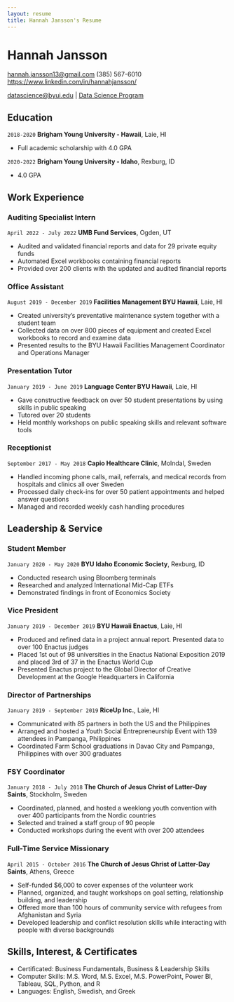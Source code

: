 ```yaml
---
layout: resume
title: Hannah Jansson's Resume
---
```

# Hannah Jansson
hannah.jansson13@gmail.com (385) 567-6010
https://www.linkedin.com/in/hannahjansson/

<div id="webaddress">
<a href="datascience@byui.edu">datascience@byui.edu</a>
| <a href="https://byuidatascience.github.io/development.html">Data Science Program</a>
</div>

<!-- https://www.monique.tech/the-art-of-markdown -->


## Education

`2018-2020`
__Brigham Young University - Hawaii__, Laie, HI

- Full academic scholarship with 4.0 GPA

`2020-2022`
__Brigham Young University - Idaho__, Rexburg, ID

- 4.0 GPA


## Work Experience

### Auditing Specialist Intern

`April 2022 - July 2022`
__UMB Fund Services__, Ogden, UT

- Audited and validated financial reports and data for 29 private equity funds
- Automated Excel workbooks containing financial reports
- Provided over 200 clients with the updated and audited financial reports 

### Office Assistant

`August 2019 - December 2019`
__Facilities Management BYU Hawaii__, Laie, HI

- Created university’s preventative maintenance system together with a student team
- Collected data on over 800 pieces of equipment and created Excel workbooks to record and examine data 
- Presented results to the BYU Hawaii Facilities Management Coordinator and Operations Manager

### Presentation Tutor

`January 2019 - June 2019`
__Language Center BYU Hawaii__, Laie, HI

- Gave constructive feedback on over 50 student presentations by using skills in public speaking
- Tutored over 20 students 
- Held monthly workshops on public speaking skills and relevant software tools 

### Receptionist

`September 2017 - May 2018`
__Capio Healthcare Clinic__, Molndal, Sweden

- Handled incoming phone calls, mail, referrals, and medical records from hospitals and clinics all over Sweden
- Processed daily check-ins for over 50 patient appointments and helped answer questions
- Managed and recorded weekly cash handling procedures 

## Leadership & Service

### Student Member
`January 2020 - May 2020`
__BYU Idaho Economic Society__, Rexburg, ID

- Conducted research using Bloomberg terminals
- Researched and analyzed International Mid-Cap ETFs
- Demonstrated findings in front of Economics Society
 
### Vice President
`January 2019 - December 2019`
__BYU Hawaii Enactus__, Laie, HI

- Produced and refined data in a project annual report. Presented data to over 100 Enactus judges
- Placed 1st out of 98 universities in the Enactus National Exposition 2019 and placed 3rd of 37 in the Enactus World Cup
- Presented Enactus project to the Global Director of Creative Development at the Google Headquarters in California

### Director of Partnerships
`January 2019 - September 2019`
__RiceUp Inc.__, Laie, HI

- Communicated with 85 partners in both the US and the Philippines
- Arranged and hosted a Youth Social Entrepreneurship Event with 139 attendees in Pampanga, Philippines
- Coordinated Farm School graduations in Davao City and Pampanga, Philippines with over 300 graduates

### FSY Coordinator
`January 2018 - July 2018`
__The Church of Jesus Christ of Latter-Day Saints__, Stockholm, Sweden

- Coordinated, planned, and hosted a weeklong youth convention with over 400 participants from the Nordic countries
- Selected and trained a staff group of 90 people
- Conducted workshops during the event with over 200 attendees

### Full-Time Service Missionary
`April 2015 - October 2016`
__The Church of Jesus Christ of Latter-Day Saints__, Athens, Greece

- Self-funded $6,000 to cover expenses of the volunteer work  
- Planned, organized, and taught workshops on goal setting, relationship building, and leadership 
- Offered more than 100 hours of community service with refugees from Afghanistan and Syria 
- Developed leadership and conflict resolution skills while interacting with people with diverse backgrounds  

## Skills, Interest, & Certificates

- Certificated: Business Fundamentals, Business & Leadership Skills
- Computer Skills: M.S. Word, M.S. Excel, M.S. PowerPoint, Power BI, Tableau, SQL, Python, and R
- Languages: English, Swedish, and Greek

<!-- ### Footer

Last updated: December 2022 -->


